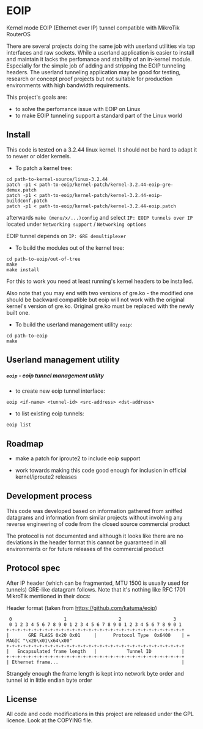 EOIP
====

Kernel mode EOIP (Ethernet over IP) tunnel compatible with MikroTik RouterOS

There are several projects doing the same job with userland utilities via tap interfaces and raw sockets. While a userland application is easier to install and maintain it lacks the perfomance and stability of an in-kernel module. Especially for the simple job of adding and stripping the EOIP tunneling headers. The userland tunneling application may be good for testing, research or concept proof projects but not suitable for production environments with high bandwidth requirements.

This project's goals are:

- to solve the perfomance issue with EOIP on Linux
- to make EOIP tunneling support a standard part of the Linux world


Install
-------

This code is tested on a 3.2.44 linux kernel. It should not be hard to adapt it to newer or older kernels.

- To patch a kernel tree:

```
cd path-to-kernel-source/linux-3.2.44
patch -p1 < path-to-eoip/kernel-patch/kernel-3.2.44-eoip-gre-demux.patch
patch -p1 < path-to-eoip/kernel-patch/kernel-3.2.44-eoip-buildconf.patch
patch -p1 < path-to-eoip/kernel-patch/kernel-3.2.44-eoip.patch
```

afterwards `make (menu/x/...)config` and select `IP: EOIP tunnels over IP` located under `Networking support` / `Networking options`

EOIP tunnel depends on `IP: GRE demultiplexer`

- To build the modules out of the kernel tree:

```
cd path-to-eoip/out-of-tree
make
make install
```

For this to work you need at least running's kernel headers to be installed.

Also note that you may end with two versions of gre.ko - the modified one should be backward compatible but eoip will not work with the original kernel's version of gre.ko. Original gre.ko must be replaced with the newly built one.

- To build the userland management utility `eoip`:

```
cd path-to-eoip
make
```


Userland management utility
---------------------------

##### `eoip` - eoip tunnel management utility

- to create new eoip tunnel interface:

`eoip <if-name> <tunnel-id> <src-address> <dst-address>`

- to list existing eoip tunnels:

`eoip list`


Roadmap
-------

- make a patch for iproute2 to include eoip support

- work towards making this code good enough for inclusion in official kernel/iproute2 releases


Development process
-------------------

This code was developed based on information gathered from sniffed datagrams and information from similar projects without involving any reverse engineering of code from the closed source commercial product

The protocol is not documented and although it looks like there are no deviations in the header format this cannot be guaranteed in all environments or for future releases of the commercial product

Protocol spec
-------------

After IP header (which can be fragmented, MTU 1500 is usually used for tunnels)
GRE-like datagram follows. Note that it's nothing like RFC 1701 MikroTik mentioned in their docs:

Header format (taken from https://github.com/katuma/eoip)

    
     0                   1                   2                   3
     0 1 2 3 4 5 6 7 8 9 0 1 2 3 4 5 6 7 8 9 0 1 2 3 4 5 6 7 8 9 0 1
    +-+-+-+-+-+-+-+-+-+-+-+-+-+-+-+-+-+-+-+-+-+-+-+-+-+-+-+-+-+-+-+-+
    |       GRE FLAGS 0x20 0x01     |      Protocol Type  0x6400    | = MAGIC "\x20\x01\x64\x00"
    +-+-+-+-+-+-+-+-+-+-+-+-+-+-+-+-+-+-+-+-+-+-+-+-+-+-+-+-+-+-+-+-+
    |   Encapsulated frame length   |           Tunnel ID           |
    +-+-+-+-+-+-+-+-+-+-+-+-+-+-+-+-+-+-+-+-+-+-+-+-+-+-+-+-+-+-+-+-+
    | Ethernet frame...                                             |


Strangely enough the frame length is kept into network byte order and tunnel id in little endian byte order

License
-------

All code and code modifications in this project are released under the GPL licence. Look at the COPYING file.

